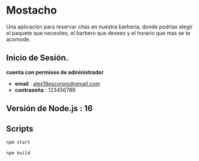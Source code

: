 # Mostacho

Una aplicación para reservar citas en nuestra barberia, donde podrias elegir el paquete que necesites, el barbero que desees y el horario que mas se te acomode.

## Inicio de Sesión. 
**cuenta con permisos de administrador**
- **email** : alex18escorpio@gmail.com
- **contraseña** : 123456789

## Versión de Node.js : 16

## Scripts
```sh
npm start
```
```sh
npm build
```
